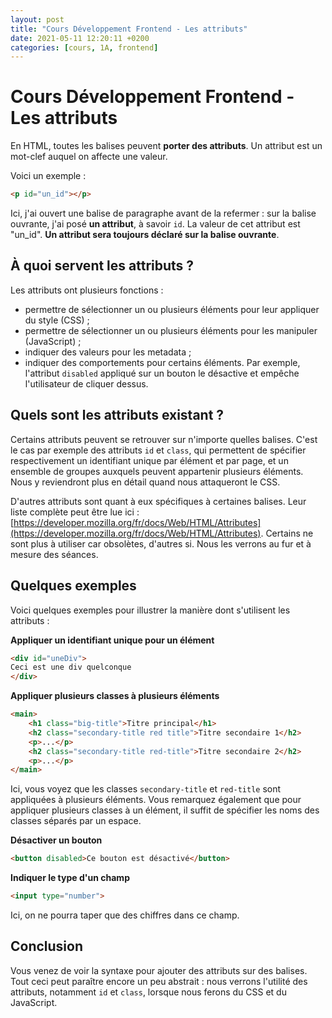 ```yaml
---
layout: post
title: "Cours Développement Frontend - Les attributs"
date: 2021-05-11 12:20:11 +0200
categories: [cours, 1A, frontend]
---
```


 # Cours Développement Frontend - Les attributs
 En HTML, toutes les balises peuvent **porter des attributs**. Un attribut est un mot-clef auquel on affecte une valeur.

Voici un exemple :

```html
<p id="un_id"></p>
```

Ici, j'ai ouvert une balise de paragraphe avant de la refermer : sur la balise ouvrante, j'ai posé **un attribut**, à savoir `id`. La valeur de cet attribut est "un_id".
**Un attribut sera toujours déclaré sur la balise ouvrante**.

## À quoi servent les attributs ?
Les attributs ont plusieurs fonctions :

- permettre de sélectionner un ou plusieurs éléments pour leur appliquer du style (CSS) ;
- permettre de sélectionner un ou plusieurs éléments pour les manipuler (JavaScript) ;
- indiquer des valeurs pour les metadata ;
- indiquer des comportements pour certains éléments. Par exemple, l'attribut `disabled` appliqué sur un bouton le désactive et empêche l'utilisateur de cliquer dessus.

## Quels sont les attributs existant ?

Certains attributs peuvent se retrouver sur n'importe quelles balises. C'est le cas par exemple des attributs `id` et `class`, qui permettent de spécifier respectivement un identifiant unique par élément et par page, et un ensemble de groupes auxquels peuvent appartenir plusieurs éléments. Nous y reviendront plus en détail quand nous attaqueront le CSS.

D'autres attributs sont quant à eux spécifiques à certaines balises. Leur liste complète peut être lue ici : [https://developer.mozilla.org/fr/docs/Web/HTML/Attributes](https://developer.mozilla.org/fr/docs/Web/HTML/Attributes). 
Certains ne sont plus à utiliser car obsolètes, d'autres si. Nous les verrons au fur et à mesure des séances.

## Quelques exemples

Voici quelques exemples pour illustrer la manière dont s'utilisent les attributs :

**Appliquer un identifiant unique pour un élément**
```html
<div id="uneDiv">
Ceci est une div quelconque
</div>
```

**Appliquer plusieurs classes à plusieurs éléments**
```html
<main>
	<h1 class="big-title">Titre principal</h1>
	<h2 class="secondary-title red title">Titre secondaire 1</h2>
	<p>...</p>
	<h2 class="secondary-title red-title">Titre secondaire 2</h2>
	<p>...</p>
</main>
```
Ici, vous voyez que les classes `secondary-title` et `red-title` sont appliquées à plusieurs éléments. Vous remarquez également que pour appliquer plusieurs classes à un élément, il suffit de spécifier les noms des classes séparés par un espace.

**Désactiver un bouton**
```html
<button disabled>Ce bouton est désactivé</button>
```

**Indiquer le type d'un champ**
```html
<input type="number">
```
Ici, on ne pourra taper que des chiffres dans ce champ.


## Conclusion

Vous venez de voir la syntaxe pour ajouter des attributs sur des balises. Tout ceci peut paraître encore un peu abstrait : nous verrons l'utilité des attributs, notamment `id` et `class`, lorsque nous ferons du CSS et du JavaScript.
